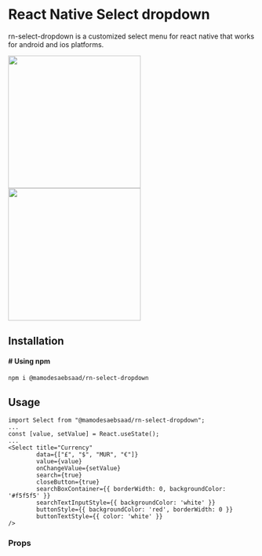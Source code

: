 # React Native Select dropdown 

rn-select-dropdown is a customized select menu for react native that works for android and ios platforms.

<p float="left">
  <img src="https://media.giphy.com/media/aWVSw8HD3N0QWeEuyC/giphy.gif" width="270">
  <img src="https://drive.google.com/file/d/1Xwm2WxwfhBvzoPCj1_G0PD9i5aMKJE10/view?usp=share_link" width="270">
</p>

## Installation

#### # Using npm

```bash
npm i @mamodesaebsaad/rn-select-dropdown
```

## Usage

```
import Select from "@mamodesaebsaad/rn-select-dropdown";
...
const [value, setValue] = React.useState();
...
<Select title="Currency"
        data={["£", "$", "MUR", "€"]}
        value={value}
        onChangeValue={setValue}
        search={true}
        closeButton={true}
        searchBoxContainer={{ borderWidth: 0, backgroundColor: '#f5f5f5' }}
        searchTextInputStyle={{ backgroundColor: 'white' }}
        buttonStyle={{ backgroundColor: 'red', borderWidth: 0 }}
        buttonTextStyle={{ color: 'white' }}
/>
```

### Props

